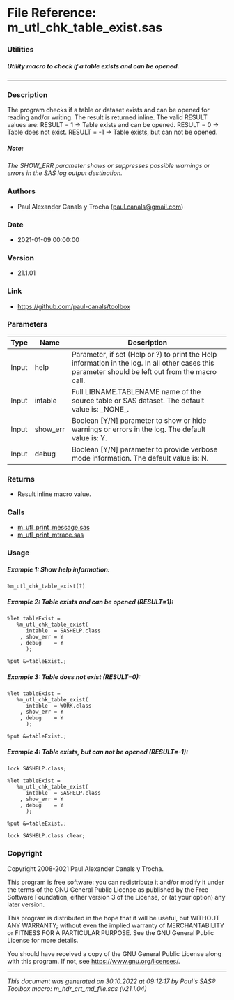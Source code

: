 # File Reference: m_utl_chk_table_exist.sas

### Utilities

##### Utility macro to check if a table exists and can be opened.

***

### Description
The program checks if a table or dataset exists and can be opened for reading and/or writing. The result is returned inline. The valid RESULT values are:
 RESULT \= 1 \-> Table exists and can be opened.
 RESULT \= 0 \-> Table does not exist.
 RESULT \= \-1 \-> Table exists, but can not be opened.


##### *Note:*
*The SHOW_ERR parameter shows or suppresses possible warnings or errors in the SAS log output destination.*

### Authors
* Paul Alexander Canals y Trocha (paul.canals@gmail.com)

### Date
* 2021-01-09 00:00:00

### Version
* 21.1.01

### Link
* https://github.com/paul-canals/toolbox

### Parameters
| Type | Name | Description |
| ---- | ---- | ----------- |
| Input | help | Parameter, if set (Help or ?) to print the Help information in the log. In all other cases this parameter should be left out from the macro call. |
| Input | intable | Full LIBNAME.TABLENAME name of the source table or SAS dataset. The default value is: \_NONE\_. |
| Input | show_err | Boolean [Y/N] parameter to show or hide warnings or errors in the log. The default value is: Y. |
| Input | debug | Boolean [Y/N] parameter to provide verbose mode information. The default value is: N. |

### Returns
* Result inline macro value.

### Calls
* [m_utl_print_message.sas](m_utl_print_message.md)
* [m_utl_print_mtrace.sas](m_utl_print_mtrace.md)

### Usage

##### Example 1: Show help information:
```sas
%m_utl_chk_table_exist(?)
```

##### Example 2: Table exists and can be opened (RESULT=1):
```sas
%let tableExist =
   %m_utl_chk_table_exist(
      intable  = SASHELP.class
    , show_err = Y
    , debug    = Y
      );

%put &=tableExist.;

```

##### Example 3: Table does not exist (RESULT=0):
```sas
%let tableExist =
   %m_utl_chk_table_exist(
      intable  = WORK.class
    , show_err = Y
    , debug    = Y
      );

%put &=tableExist.;

```

##### Example 4: Table exists, but can not be opened (RESULT=-1):
```sas
lock SASHELP.class;

%let tableExist =
   %m_utl_chk_table_exist(
      intable  = SASHELP.class
    , show_err = Y
    , debug    = Y
      );

%put &=tableExist.;

lock SASHELP.class clear;

```

### Copyright
Copyright 2008-2021 Paul Alexander Canals y Trocha. 
 
This program is free software: you can redistribute it and/or modify 
it under the terms of the GNU General Public License as published by 
the Free Software Foundation, either version 3 of the License, or 
(at your option) any later version. 
 
This program is distributed in the hope that it will be useful, 
but WITHOUT ANY WARRANTY; without even the implied warranty of 
MERCHANTABILITY or FITNESS FOR A PARTICULAR PURPOSE. See the 
GNU General Public License for more details. 
 
You should have received a copy of the GNU General Public License 
along with this program. If not, see <https://www.gnu.org/licenses/>. 


***
*This document was generated on 30.10.2022 at 09:12:17  by Paul's SAS&reg; Toolbox macro: m_hdr_crt_md_file.sas (v21.1.04)*
